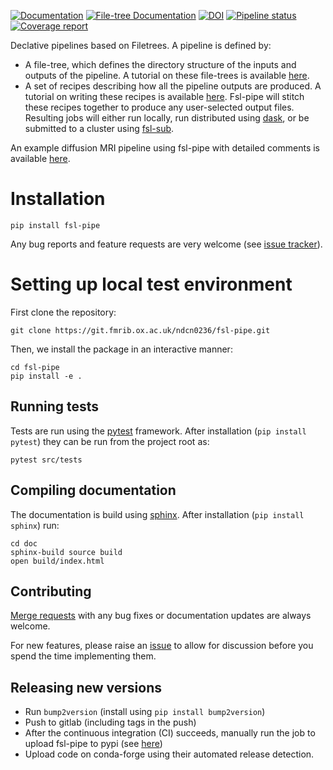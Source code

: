 [![Documentation](https://img.shields.io/badge/Documentation-fsl--pipe-blue)](https://open.win.ox.ac.uk/pages/ndcn0236/fsl-pipe)
[![File-tree Documentation](https://img.shields.io/badge/Documentation-file--tree-blue)](https://open.win.ox.ac.uk/pages/ndcn0236/file-tree)
[![DOI](https://zenodo.org/badge/DOI/10.5281/zenodo.6577069.svg)](https://doi.org/10.5281/zenodo.6577069)
[![Pipeline status](https://git.fmrib.ox.ac.uk/ndcn0236/fsl-pipe/badges/main/pipeline.svg)](https://git.fmrib.ox.ac.uk/ndcn0236/fsl-pipe/-/pipelines/latest)
[![Coverage report](https://git.fmrib.ox.ac.uk/ndcn0236/fsl-pipe/badges/main/coverage.svg)](https://open.win.ox.ac.uk/pages/ndcn0236/fsl-pipe/htmlcov)

Declative pipelines based on Filetrees. A pipeline is defined by:
- A file-tree, which defines the directory structure of the inputs and outputs of the pipeline. A tutorial on these file-trees is available [here](https://open.win.ox.ac.uk/pages/ndcn0236/file-tree).
- A set of recipes describing how all the pipeline outputs are produced. A tutorial on writing these recipes is available [here](https://open.win.ox.ac.uk/pages/ndcn0236/fsl-pipe).
Fsl-pipe will stitch these recipes together to produce any user-selected output files.
Resulting jobs will either run locally, run distributed using [dask](https://www.dask.org), or be submitted to a cluster using [fsl-sub](https://git.fmrib.ox.ac.uk/fsl/fsl_sub).

An example diffusion MRI pipeline using fsl-pipe with detailed comments is available [here](https://git.fmrib.ox.ac.uk/ndcn0236/fsl-pipe-example).

# Installation
```shell
pip install fsl-pipe
```

Any bug reports and feature requests are very welcome (see [issue tracker](https://git.fmrib.ox.ac.uk/ndcn0236/fsl-pipe/-/issues)).

# Setting up local test environment
First clone the repository:
```shell
git clone https://git.fmrib.ox.ac.uk/ndcn0236/fsl-pipe.git
```

Then, we install the package in an interactive manner:
```shell
cd fsl-pipe
pip install -e .
```

## Running tests
Tests are run using the [pytest](https://docs.pytest.org) framework. After installation (`pip install pytest`) they can be run from the project root as:
```shell
pytest src/tests
```

## Compiling documentation
The documentation is build using [sphinx](https://www.sphinx-doc.org/en/master/). After installation (`pip install sphinx`) run:
```shell
cd doc
sphinx-build source build
open build/index.html
```

## Contributing
[Merge requests](https://git.fmrib.ox.ac.uk/ndcn0236/fsl-pipe/-/merge_requests) with any bug fixes or documentation updates are always welcome. 

For new features, please raise an [issue](https://git.fmrib.ox.ac.uk/ndcn0236/fsl-pipe/-/issues) to allow for discussion before you spend the time implementing them.

## Releasing new versions
- Run `bump2version` (install using `pip install bump2version`)
- Push to gitlab (including tags in the push)
- After the continuous integration (CI) succeeds, manually run the job to upload fsl-pipe to pypi (see [here](https://git.fmrib.ox.ac.uk/ndcn0236/fsl-pipe/-/pipelines/latest))
- Upload code on conda-forge using their automated release detection.
